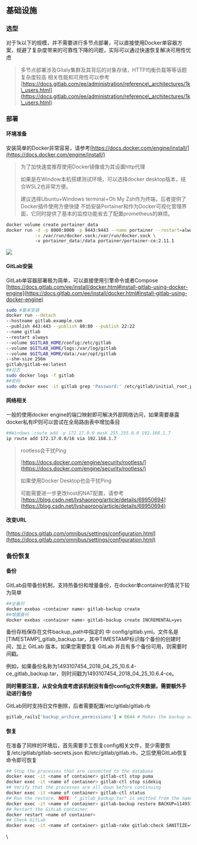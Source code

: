 ## 基础设施

### 选型

对于1k以下的规模，并不需要进行多节点部署，可以直接使用Docker单容器方案，规避了复杂度带来的可靠性下降的问题，实际可以通过快速恢复解决可用性忧虑

> 多节点部署涉及Gitaly集群及其背后的对象存储，HTTP均衡负载等等话题复杂度较高
相关性能和可用性可以参考[https://docs.gitlab.com/ee/administration/reference\_architectures/1k\_users.html](https://docs.gitlab.com/ee/administration/reference\_architectures/1k\_users.html)

### 部署

#### 环境准备

安装简单的Docker非常容易，请参考[https://docs.docker.com/engine/install/](https://docs.docker.com/engine/install/)

> 为了加快速度推荐使用Docker镜像或为其设置http代理
>
> 如果是在Window本机搭建测试环境，可以选择docker desktop版本，结合WSL2也非常方便。
>
> 建议选择Ubuntu+Windows terminal+Oh My Zsh作为终端，后者提供了Docker插件使用方便快捷
不妨安装Portainer和作为Docker可视化管理界面，它同时提供了基本的监控功能省去了配置prometheus的麻烦。

```bash
docker volume create portainer_data
docker run -d -p 8000:8000 -p 9443:9443 --name portainer --restart=always \
           -v /var/run/docker.sock:/var/run/docker.sock \ 
           -v portainer_data:/data portainer/portainer-ce:2.11.1
```

![](<.gitbook/assets/image (13).png>)

#### GitLab安装

GitLab单容器部署极为简单，可以直接使用引擎命令或者Compose [https://docs.gitlab.com/ee/install/docker.html#install-gitlab-using-docker-engine](https://docs.gitlab.com/ee/install/docker.html#install-gitlab-using-docker-engine)

```bash
sudo #基本安装
docker run --detach
--hostname gitlab.example.com
--publish 443:443 --publish 80:80 --publish 22:22
--name gitlab
--restart always
--volume $GITLAB_HOME/config:/etc/gitlab
--volume $GITLAB_HOME/logs:/var/log/gitlab
--volume $GITLAB_HOME/data:/var/opt/gitlab
--shm-size 256m
gitlab/gitlab-ee:latest
##日志
sudo docker logs -f gitlab
##密码
sudo docker exec -it gitlab grep 'Password:' /etc/gitlab/initial_root_password
```

#### 网络相关

一般的使用docker engine的端口映射即可解决外部网络访问，如果需要暴露docker私有IP则可以尝试在全局路由表中增加条目

```bash
##Windows：route add -p 172.17.0.0 mask 255.255.0.0 192.168.1.7
ip route add 172.17.0.0/16 via 192.168.1.7
```

> rootless会干扰Ping
>
> [https://docs.docker.com/engine/security/rootless/](https://docs.docker.com/engine/security/rootless/)
>
> 如果使用Docker Desktop也会干扰Ping
>
> 可能需要进一步更改host的NAT配置，请参考[https://blog.csdn.net/lvshaorong/article/details/69950694](https://blog.csdn.net/lvshaorong/article/details/69950694)
#### 改变URL

[https://docs.gitlab.com/omnibus/settings/configuration.html](https://docs.gitlab.com/omnibus/settings/configuration.html)

### 备份恢复

#### 备份

GitLab自带备份机制，支持热备份和增量备份，在docker单container的情况下较为简单

```bash
##全备份
docker exebas <container name> gitlab-backup create
##增量备份
docker exebas <container name> gitlab-backup create INCREMENTAL=yes
```

备份存档保存在文件backup\_path中指定的 中 config/gitlab.yml。文件名是\[TIMESTAMP]\_gitlab\_backup.tar，其中TIMESTAMP标识每个备份的创建时间，加上 GitLab 版本。如果您需要恢复 GitLab 并且有多个备份可用，则需要时间戳。

例如，如果备份名称为1493107454\_2018\_04\_25\_10.6.4-ce\_gitlab\_backup.tar，则时间戳为1493107454\_2018\_04\_25\_10.6.4-ce。

**同时需要注意，从安全角度考虑该机制没有备份config文件夹数据，需要额外手动进行备份**

GitLab同时支持旧文件删除，后者需要配置/etc/gitlab/gitlab.rb

```ruby
gitlab_rails['backup_archive_permissions'] = 0644 # Makes the backup archives world-readable
```

#### 恢复

在准备了同样的环境后，首先需要手工恢复config相关文件，至少需要恢复/etc/gitlab/gitlab-secrets.json 和/etc/gitlab/gitlab.rb，之后使用GitLab恢复命令即可恢复

```bash
## Stop the processes that are connected to the database
docker exec -it <name of container> gitlab-ctl stop puma
docker exec -it <name of container> gitlab-ctl stop sidekiq
## Verify that the processes are all down before continuing
docker exec -it <name of container> gitlab-ctl status
## Run the restore. NOTE: "_gitlab_backup.tar" is omitted from the name
docker exec -it <name of container> gitlab-backup restore BACKUP=11493107454_2018_04_25_10.6.4-ce
## Restart the GitLab container
docker restart <name of container>
## Check GitLab
docker exec -it <name of container> gitlab-rake gitlab:check SANITIZE=true
```

\
